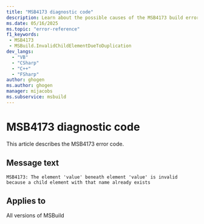 ```yaml
---
title: "MSB4173 diagnostic code"
description: Learn about the possible causes of the MSB4173 build error, and get troubleshooting tips.
ms.date: 05/16/2025
ms.topic: "error-reference"
f1_keywords:
 - MSB4173
 - MSBuild.InvalidChildElementDueToDuplication
dev_langs:
  - "VB"
  - "CSharp"
  - "C++"
  - "FSharp"
author: ghogen
ms.author: ghogen
manager: mijacobs
ms.subservice: msbuild
---
```


# MSB4173 diagnostic code

<!-- :::ErrorDefinitionDescription::: -->
<!-- :::editable-content name="introDescription"::: -->
This article describes the MSB4173 error code.
<!-- :::editable-content-end::: -->

## Message text

<!-- :::editable-content name="messageText"::: -->
`MSB4173: The element 'value' beneath element 'value' is invalid because a child element with that name already exists`
<!-- :::editable-content-end::: -->
<!-- MSB4173: The element <{0}> beneath element <{1}> is invalid because a child element with that name already exists -->

<!-- :::editable-content name="postOutputDescription"::: -->
<!--
{StrBegin="MSB4173: "}
-->
<!-- :::editable-content-end::: -->
<!-- :::ErrorDefinitionDescription-end::: -->

## Applies to

All versions of MSBuild
